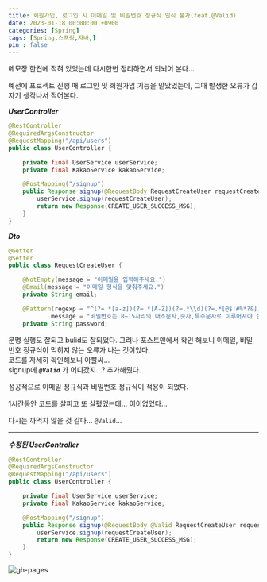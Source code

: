 ```yaml
---
title: 회원가입, 로그인 시 이메일 및 비밀번호 정규식 인식 불가(feat.@Valid)
date: 2023-01-18 00:00:00 +0900
categories: [Spring]
tags: [Spring,스프링,자바,]
pin : false
---
```


<script async src="https://pagead2.googlesyndication.com/pagead/js/adsbygoogle.js?client=ca-pub-6892396316078062"
     crossorigin="anonymous"></script>

메모장 한켠에 적혀 있었는데 다시한번 정리하면서 되뇌어 본다...

예전에 프로젝트 진행 때 로그인 및 회원가입 기능을 맡았었는데, 그때 발생한 오류가 갑자기 생각나서 적어본다.<br>

***UserController***
```java
@RestController
@RequiredArgsConstructor
@RequestMapping("/api/users")
public class UserController {

    private final UserService userService;
    private final KakaoService kakaoService;

    @PostMapping("/signup")
    public Response signup(@RequestBody RequestCreateUser requestCreateUser) {
        userService.signup(requestCreateUser);
        return new Response(CREATE_USER_SUCCESS_MSG);
    }
}
```

***Dto***
``` java
@Getter
@Setter
public class RequestCreateUser {

    @NotEmpty(message = "이메일을 입력해주세요.")
    @Email(message = "이메일 형식을 맞춰주세요.")
    private String email;

    @Pattern(regexp = "^(?=.*[a-z])(?=.*[A-Z])(?=.*\\d)(?=.*[@$!#%*?&])[A-Za-z\\d@$!#%*?&]{8,15}$",
            message = "비밀번호는 8~15자리의 대소문자,숫자,특수문자로 이루어져야 합니다.")
    private String password;

```

분명 실행도 잘되고 bulid도 잘되었다. 그러나 포스트맨에서 확인 해보니 이메일, 비밀번호 정규식이 먹히지 않는 오류가 나는 것이었다.<br>
코드를 자세히 확인해보니 아뿔싸... <br>
signup에 ***`@Valid`*** 가 어디갔지...? 추가해줬다.

성공적으로 이메일 정규식과 비밀번호 정규식이 적용이 되었다.

1시간동안 코드를 살피고 또 살폈었는데... 어이없었다...

다시는 까먹지 않을 것 같다... `@Valid`...

---

***수정된 UserController***
```java
@RestController
@RequiredArgsConstructor
@RequestMapping("/api/users")
public class UserController {

    private final UserService userService;
    private final KakaoService kakaoService;

    @PostMapping("/signup")
    public Response signup(@RequestBody @Valid RequestCreateUser requestCreateUser) {
        userService.signup(requestCreateUser);
        return new Response(CREATE_USER_SUCCESS_MSG);
    }
}
```

![gh-pages](../../../assets/img/favicons/android-chrome-256x256.png)
